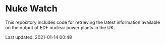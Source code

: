# Nuke Watch

This repository includes code for retrieving the latest information available on the output of EDF nuclear power plants in the UK.

Last updated: 2021-01-14 00:48